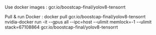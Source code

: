 Use docker images :
gcr.io/boostcap-final/yolov8-tensorrt

Pull & run Docker :
docker pull gcr.io/boostcap-final/yolov8-tensorrt \
nvidia-docker run -it --gpus all --ipc=host --ulimit memlock=-1 --ulimit stack=67108864 gcr.io/boostcap-final/yolov8-tensorrt

